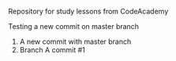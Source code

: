 Repository for study lessons from CodeAcademy

Testing a new commit on master branch

1) A new commit with master branch
2) Branch A commit #1
